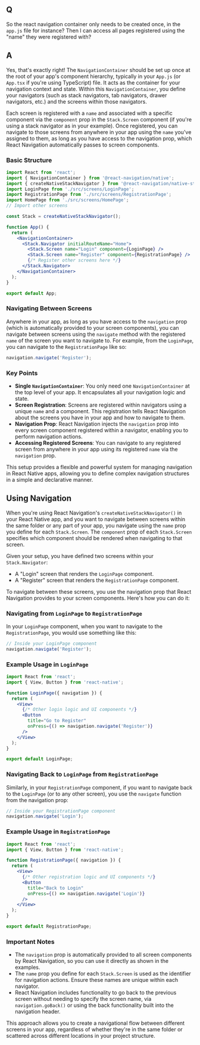 ## Q

So the react navigation container only needs to be created once, in the `app.js` file for instance? Then I can access all pages registered using the "name" they were registered with?

## A

Yes, that's exactly right! The `NavigationContainer` should be set up once at the root of your app's component hierarchy, typically in your `App.js` (or `App.tsx` if you're using TypeScript) file. It acts as the container for your navigation context and state. Within this `NavigationContainer`, you define your navigators (such as stack navigators, tab navigators, drawer navigators, etc.) and the screens within those navigators.

Each screen is registered with a `name` and associated with a specific component via the `component` prop in the `Stack.Screen` component (if you're using a stack navigator as in your example). Once registered, you can navigate to those screens from anywhere in your app using the `name` you've assigned to them, as long as you have access to the navigation prop, which React Navigation automatically passes to screen components.

### Basic Structure

```jsx
import React from 'react';
import { NavigationContainer } from '@react-navigation/native';
import { createNativeStackNavigator } from '@react-navigation/native-stack';
import LoginPage from './src/screens/LoginPage';
import RegistrationPage from './src/screens/RegistrationPage';
import HomePage from './src/screens/HomePage';
// Import other screens

const Stack = createNativeStackNavigator();

function App() {
  return (
    <NavigationContainer>
      <Stack.Navigator initialRouteName="Home">
        <Stack.Screen name="Login" component={LoginPage} />
        <Stack.Screen name="Register" component={RegistrationPage} />
        {/* Register other screens here */}
      </Stack.Navigator>
    </NavigationContainer>
  );
}

export default App;
```

### Navigating Between Screens

Anywhere in your app, as long as you have access to the `navigation` prop (which is automatically provided to your screen components), you can navigate between screens using the `navigate` method with the registered `name` of the screen you want to navigate to. For example, from the `LoginPage`, you can navigate to the `RegistrationPage` like so:

```jsx
navigation.navigate('Register');
```

### Key Points

- **Single `NavigationContainer`**: You only need one `NavigationContainer` at the top level of your app. It encapsulates all your navigation logic and state.
- **Screen Registration**: Screens are registered within navigators using a unique `name` and a component. This registration tells React Navigation about the screens you have in your app and how to navigate to them.
- **Navigation Prop**: React Navigation injects the `navigation` prop into every screen component registered within a navigator, enabling you to perform navigation actions.
- **Accessing Registered Screens**: You can navigate to any registered screen from anywhere in your app using its registered `name` via the `navigation` prop.

This setup provides a flexible and powerful system for managing navigation in React Native apps, allowing you to define complex navigation structures in a simple and declarative manner.

## Using Navigation

When you're using React Navigation's `createNativeStackNavigator()` in your React Native app, and you want to navigate between screens within the same folder or any part of your app, you navigate using the `name` prop you define for each `Stack.Screen`. The `component` prop of each `Stack.Screen` specifies which component should be rendered when navigating to that screen.

Given your setup, you have defined two screens within your `Stack.Navigator`:

- A "Login" screen that renders the `LoginPage` component.
- A "Register" screen that renders the `RegistrationPage` component.

To navigate between these screens, you use the navigation prop that React Navigation provides to your screen components. Here's how you can do it:

### Navigating from `LoginPage` to `RegistrationPage`

In your `LoginPage` component, when you want to navigate to the `RegistrationPage`, you would use something like this:

```jsx
// Inside your LoginPage component
navigation.navigate('Register');
```

### Example Usage in `LoginPage`

```jsx
import React from 'react';
import { View, Button } from 'react-native';

function LoginPage({ navigation }) {
  return (
    <View>
      {/* Other login logic and UI components */}
      <Button
        title="Go to Register"
        onPress={() => navigation.navigate('Register')}
      />
    </View>
  );
}

export default LoginPage;
```

### Navigating Back to `LoginPage` from `RegistrationPage`

Similarly, in your `RegistrationPage` component, if you want to navigate back to the `LoginPage` (or to any other screen), you use the `navigate` function from the navigation prop:

```jsx
// Inside your RegistrationPage component
navigation.navigate('Login');
```

### Example Usage in `RegistrationPage`

```jsx
import React from 'react';
import { View, Button } from 'react-native';

function RegistrationPage({ navigation }) {
  return (
    <View>
      {/* Other registration logic and UI components */}
      <Button
        title="Back to Login"
        onPress={() => navigation.navigate('Login')}
      />
    </View>
  );
}

export default RegistrationPage;
```

### Important Notes

- The `navigation` prop is automatically provided to all screen components by React Navigation, so you can use it directly as shown in the examples.
- The `name` prop you define for each `Stack.Screen` is used as the identifier for navigation actions. Ensure these names are unique within each navigator.
- React Navigation includes functionality to go back to the previous screen without needing to specify the screen name, via `navigation.goBack()` or using the back functionality built into the navigation header.

This approach allows you to create a navigational flow between different screens in your app, regardless of whether they're in the same folder or scattered across different locations in your project structure.